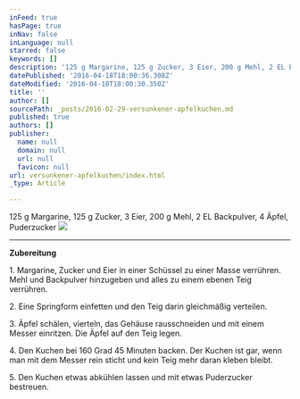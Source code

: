 ```yaml
---
inFeed: true
hasPage: true
inNav: false
inLanguage: null
starred: false
keywords: []
description: '125 g Margarine, 125 g Zucker, 3 Eier, 200 g Mehl, 2 EL Backpulver, 4 Äpfel, Puderzucker '
datePublished: '2016-04-18T18:00:36.308Z'
dateModified: '2016-04-18T18:00:30.350Z'
title: ''
author: []
sourcePath: _posts/2016-02-29-versunkener-apfelkuchen.md
published: true
authors: []
publisher:
  name: null
  domain: null
  url: null
  favicon: null
url: versunkener-apfelkuchen/index.html
_type: Article

---
```

125 g Margarine, 125 g Zucker, 3 Eier, 200 g Mehl, 2 EL Backpulver, 4 Äpfel, Puderzucker
![](https://the-grid-user-content.s3-us-west-2.amazonaws.com/6983ba5f-1e21-4649-9549-c21d16cf4c45.jpg)

****

**Zubereitung**

1\. Margarine, Zucker und Eier in einer Schüssel zu einer Masse verrühren. Mehl und Backpulver hinzugeben und alles zu einem ebenen Teig verrühren. 

2\. Eine Springform einfetten und den Teig darin gleichmäßig verteilen. 

3\. Äpfel schälen, vierteln, das Gehäuse rausschneiden und mit einem Messer einritzen. Die Äpfel auf den Teig legen. 

4\. Den Kuchen bei 160 Grad 45 Minuten backen. Der Kuchen ist gar, wenn man mit dem Messer rein sticht und kein Teig mehr daran kleben bleibt. 

5\. Den Kuchen etwas abkühlen lassen und mit etwas Puderzucker bestreuen.